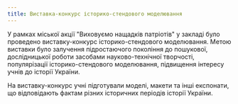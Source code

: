```yaml
---
title: Виставка-конкурс історико-стендового моделювання
---
```


У рамках міської акції "Виховуємо нащадків патріотів" у закладі було проведено виставку-конкурс історико-стендового моделювання. Метою виставки було залучення підростаючого покоління до пошукової, дослідницької роботи засобами науково-технічної творчості, популярізації історико-стендового моделювання, підвищення інтересу учнів до історії України.

На виставку-конкурс учні підготували моделі, макети та інші експонати, що відповідають фактам різних історичних періодів історії України.

<slideshow id="_/72157667313459261" />
